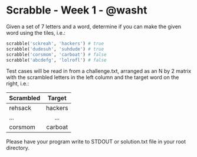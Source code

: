 # Scrabble - Week 1 - @washt

Given a set of 7 letters and a word, determine if you can make the given word using the tiles, i.e.:

```python
scrabble('sckreah', 'hackers') # true
scrabble('dudesuh', 'suhdude') # true
scrabble('corsmom', 'carboat') # false
scrabble('abcdefg', 'lolrofl') # false
```


Test cases will be read in from a challenge.txt, arranged as an N by 2 matrix with
the scrambled letters in the left column and the target word on the right, i.e.:

| Scrambled | Target |
|-----------|:------:|
| rehsack   | hackers|
| ...       | ...    |
| corsmom   |carboat |

Please have your program write to STDOUT or solution.txt file in your root directory.
